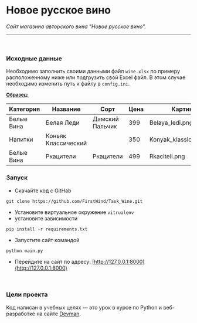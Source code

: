 # Новое русское вино

_Сайт магазина авторского вина "Новое русское вино"._
***
<br>

### Исходные данные

Необходимо заполнить своими данными файл `wine.xlsx` по примеру расположенному ниже
или подгрузить свой Excel файл. В этом случае необходимо изменить путь к файлу в `config.ini`.

<span style="text-decoration: underline"><b> <font size="2">Образец:</font></b></span>

| Категория  | Название            | Сорт            | Цена | Картинка                 | Акция                |
|------------|---------------------|-----------------|------|--------------------------|----------------------|
| Белые Вина | Белая Леди          | Дамский Пальчик | 399  | Belaya_ledi.png          | Выгодное Предложение |	
| Напитки    | Коньяк Классический |                 | 350  | Konyak_klassicheskyi.png |                      |
| Белые Вина | Ркацители           | Ркацители       | 499  | Rkaciteli.png            |                      |  


### Запуск


- Скачайте код с GitHab 
```
git clone https://github.com/FirstWind/Task_Wine.git
```
- Установите виртуальное окружение `vitrualenv`
- установите зависимости
```
pip install -r requirements.txt
```
- Запустите сайт командой 
```python
python main.py
```
- Перейдите на сайт по адресу: [http://127.0.0.1:8000](http://127.0.0.1:8000)

<br>

### Цели проекта

Код написан в учебных целях — это урок в курсе по Python 
и веб-разработке на сайте [Devman](https://dvmn.org).

